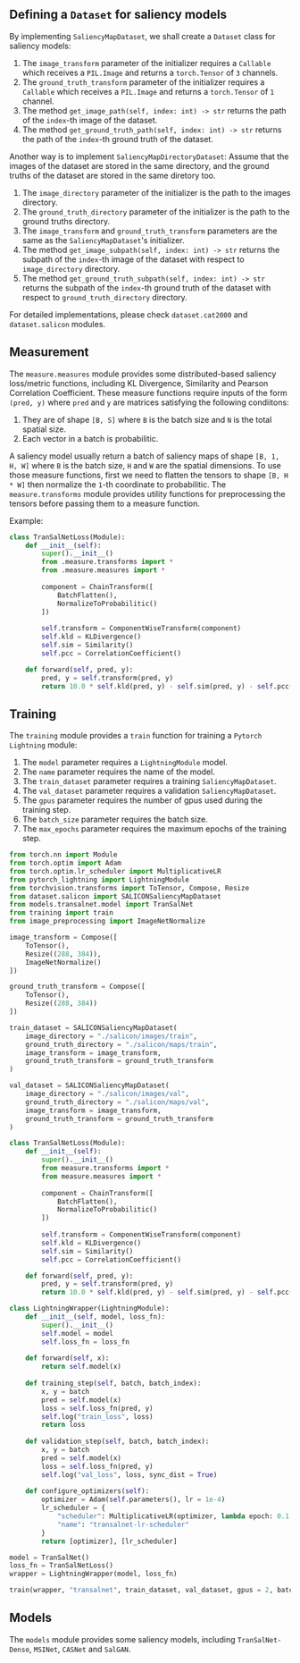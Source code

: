 ## Defining a `Dataset` for saliency models

By implementing `SaliencyMapDataset`, we shall create a `Dataset` class for saliency models:
1. The `image_transform` parameter of the initializer requires a `Callable` which receives a `PIL.Image` and returns a `torch.Tensor` of `3` channels.
2. The `ground_truth_transform` parameter of the initializer requires a `Callable` which receives a `PIL.Image` and returns a `torch.Tensor` of `1` channel.
3. The method `get_image_path(self, index: int) -> str` returns the path of the `index`-th image of the dataset.
4. The method `get_ground_truth_path(self, index: int) -> str` returns the path of the `index`-th ground truth of the dataset.

Another way is to implement `SaliencyMapDirectoryDataset`: Assume that the images of the dataset are stored in the same directory, and the ground truths of the dataset are stored in the same diretory too.
1. The `image_directory` parameter of the initializer is the path to the images directory.
2. The `ground_truth_directory` parameter of the initializer is the path to the ground truths directory.
3. The `image_transform` and `ground_truth_transform` parameters are the same as the `SaliencyMapDataset`'s initializer.
4. The method `get_image_subpath(self, index: int) -> str` returns the subpath of the `index`-th image of the dataset with respect to `image_directory` directory.
5. The method `get_ground_truth_subpath(self, index: int) -> str` returns the subpath of the `index`-th ground truth of the dataset with respect to `ground_truth_directory` directory.

For detailed implementations, please check `dataset.cat2000` and `dataset.salicon` modules.

## Measurement

The `measure.measures` module provides some distributed-based saliency loss/metric functions, including KL Divergence, Similarity and Pearson Correlation Coefficient. These measure functions require inputs of the form `(pred, y)` where `pred` and `y` are matrices satisfying the following condiitons:
1. They are of shape `[B, S]` where `B` is the batch size and `N` is the total spatial size.
2. Each vector in a batch is probabilitic.

A saliency model usually return a batch of saliency maps of shape `[B, 1, H, W]` where `B` is the batch size, `H` and `W` are the spatial dimensions. To use those measure functions, first we need to flatten the tensors to shape `[B, H * W]` then normalize the `1`-th coordinate to probabilitic. The `measure.transforms` module provides utility functions for preprocessing the tensors before passing them to a measure function.

Example:

```python
class TranSalNetLoss(Module):
    def __init__(self):
        super().__init__()
        from .measure.transforms import *
        from .measure.measures import *
        
        component = ChainTransform([
            BatchFlatten(),
            NormalizeToProbabilitic()
        ])
        
        self.transform = ComponentWiseTransform(component)
        self.kld = KLDivergence()
        self.sim = Similarity()
        self.pcc = CorrelationCoefficient()

    def forward(self, pred, y):
        pred, y = self.transform(pred, y)
        return 10.0 * self.kld(pred, y) - self.sim(pred, y) - self.pcc(pred, y)
```

## Training

The `training` module provides a `train` function for training a `Pytorch Lightning` module:
1. The `model` parameter requires a `LightningModule` model.
2. The `name` parameter requires the name of the model.
3. The `train_dataset` parameter requires a training `SaliencyMapDataset`.
4. The `val_dataset` parameter requires a validation `SaliencyMapDataset`.
5. The `gpus` parameter requires the number of gpus used during the training step.
6. The `batch_size` parameter requires the batch size.
7. The `max_epochs` parameter requires the maximum epochs of the training step.

```python
from torch.nn import Module
from torch.optim import Adam
from torch.optim.lr_scheduler import MultiplicativeLR
from pytorch_lightning import LightningModule
from torchvision.transforms import ToTensor, Compose, Resize
from dataset.salicon import SALICONSaliencyMapDataset
from models.transalnet.model import TranSalNet
from training import train
from image_preprocessing import ImageNetNormalize

image_transform = Compose([
    ToTensor(),
    Resize((288, 384)),
    ImageNetNormalize()
])

ground_truth_transform = Compose([
    ToTensor(),
    Resize((288, 384))
])

train_dataset = SALICONSaliencyMapDataset(
    image_directory = "./salicon/images/train",
    ground_truth_directory = "./salicon/maps/train",
    image_transform = image_transform,
    ground_truth_transform = ground_truth_transform
)

val_dataset = SALICONSaliencyMapDataset(
    image_directory = "./salicon/images/val",
    ground_truth_directory = "./salicon/maps/val",
    image_transform = image_transform,
    ground_truth_transform = ground_truth_transform
)

class TranSalNetLoss(Module):
    def __init__(self):
        super().__init__()
        from measure.transforms import *
        from measure.measures import *
        
        component = ChainTransform([
            BatchFlatten(),
            NormalizeToProbabilitic()
        ])
        
        self.transform = ComponentWiseTransform(component)
        self.kld = KLDivergence()
        self.sim = Similarity()
        self.pcc = CorrelationCoefficient()

    def forward(self, pred, y):
        pred, y = self.transform(pred, y)
        return 10.0 * self.kld(pred, y) - self.sim(pred, y) - self.pcc(pred, y)

class LightningWrapper(LightningModule):
    def __init__(self, model, loss_fn):
        super().__init__()
        self.model = model
        self.loss_fn = loss_fn
    
    def forward(self, x):
        return self.model(x)
    
    def training_step(self, batch, batch_index):
        x, y = batch
        pred = self.model(x)
        loss = self.loss_fn(pred, y)
        self.log("train_loss", loss)
        return loss
    
    def validation_step(self, batch, batch_index):
        x, y = batch
        pred = self.model(x)
        loss = self.loss_fn(pred, y)
        self.log("val_loss", loss, sync_dist = True)
    
    def configure_optimizers(self):
        optimizer = Adam(self.parameters(), lr = 1e-4)
        lr_scheduler = {
            "scheduler": MultiplicativeLR(optimizer, lambda epoch: 0.1 if epoch % 3 == 0 else 1.0),
            "name": "transalnet-lr-scheduler"
        }
        return [optimizer], [lr_scheduler]

model = TranSalNet()
loss_fn = TranSalNetLoss()
wrapper = LightningWrapper(model, loss_fn)

train(wrapper, "transalnet", train_dataset, val_dataset, gpus = 2, batch_size = 8, max_epochs = 30)
```

## Models

The `models` module provides some saliency models, including `TranSalNet-Dense`, `MSINet`, `CASNet` and `SalGAN`.